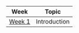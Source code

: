 |Week|Topic|
|:-:|:-:|
|[Week 1](https://github.com/whipppedcream/school/blob/master/world-history/week-1.md)|Introduction|
